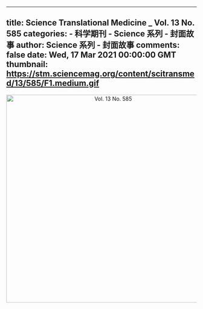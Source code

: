 
---
title: Science Translational Medicine _ Vol. 13 No. 585
categories: 
    - 科学期刊
    - Science 系列 - 封面故事
author: Science 系列 - 封面故事
comments: false
date: Wed, 17 Mar 2021 00:00:00 GMT
thumbnail: https://stm.sciencemag.org/content/scitransmed/13/585/F1.medium.gif
---

<div>   
<div align="center"><img src="https://stm.sciencemag.org/content/scitransmed/13/585/F1.medium.gif" alt="Vol. 13 No. 585" width="550" height="auto" referrerpolicy="no-referrer"></div>  
</div>
            